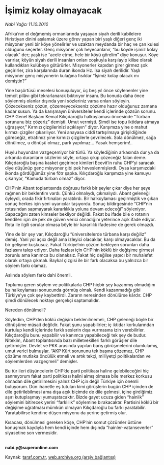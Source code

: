 # İşimiz kolay olmayacak 

*Nabi Yağcı 11.10.2010*

<div class="yazi"><p>Afrika’nın el değmemiş ormanlarında yaşayan siyah derili kabilelere Hıristiyan dinini aşılamak üzere görev yapan biri yaşlı diğeri genç iki misyoner yeni bir köye yönelirler ve uzaktan meydanda bir haç ve çan kulesi olduğunu seçerler. Genç misyoner çok heyecanlanır, “bu köyde işimiz kolay olacak” der; yaşlı ise “acele etme, hele bir köyü görelim” diye konuşur. Köye varırlar, köyün siyah derili insanları onları coşkuyla karşılayıp kilise olarak kullandıkları kulübeye götürürler. Misyonerler kapıdan girer girmez şok geçirirler, zira karşılarında duran ikonda Hz. İsa siyah derilidir. Yaşlı misyoner genç misyonerin kulağına fısıldar “İşimiz kolay olacak mı demiştin?”</p>
<p>Yine başörtüsü meselesi konuşuluyor, üç beş yıl önce söylenenler yine temcit pilâvı gibi tekrarlanarak bıktırıyor insanı. Bu konuda daha önce söylenmiş olanlar dışında yeni sözleriniz varsa onları söyleyin. Çözecekseniz çözün, çözemeyecekseniz çözüme hazır olduğunuz zamana kadar susun. Ya da karışmayın üniversiteler kendi içlerinde çözsün sorunu. CHP Genel Başkanı Kemal Kılıçdaroğlu halkoylaması öncesinde “Türban sorununu biz çözeriz” demişti. Umut vermişti. Şimdi ise topu iktidara atmaya uğraşıyor,” Kırmızı çizgilerinizi açıklayın” diyor. Karşımıza yine o mahut kırmızı çizgiler çıkarılıyor. Yeni anayasa ciddi tartışılmaya girişildiğinde göreceğiz, etrafımız yine kırmızı çizgilerle çevrilecek. Sola dönülmez, sağa dönülmez, u dönüşü olmaz, park yapılmaz... Yasak hemşerim!..</p>
<p>Huylu huyundan vazgeçemiyor bir türlü. Ya söylediğinin arkasında dur ya da arkanda duranların sözlerini söyle, ortaya çıkıp çözeceğiz falan deme. Kılıçdaroğlu başına kasket geçirince kimileri Ecevit’in ruhu CHP’yi saracak diye düşünüp genç misyoner gibi pek heveslenmişlerdi. Oysa karşımızdaki ikonda gördüğümüz yine fötr şapka. Kılıçdaroğlu karşımıza yine kamuyu çıkarıyor, “Kamuda türban olmaz” diyor. </p>
<p>CHP’nin Abant toplantısında doğrusu farklı bir şeyler çıkar diye her şeye rağmen bir beklentim vardı. Çünkü olmalıydı, çıkmalıydı. Abant geleneği öyleydi, orada fikir fırtınaları yaratılırdı. Bir halkoylaması geçirmiştik ve çıkan sonuç herkes için yeni uyarıcılar taşıyordu. Sonuç bildirgesinde “CHP’nin rotasından sapmayarak kararlılıkla yoluna devam edeceği” söyleniyor. Sapacağını zaten kimseler bekliyor değildi. Fakat bu ifade bile o rotanın kendileri için de pek de güven verici olmadığını yeterince açık ifade ediyor. Rota ile ilgili sorular olmasa böyle bir kararlılık ifadesine de gerek olmazdı. </p>
<p>Yine de bir şey var, Kılıçdaroğlu “üniversitelerde türbana karşı değiliz” demiş. Yani yol açıcı değil ama izleyici olacaklar, karşı olmayacaklar. Bu da bir gelişme kuşkusuz. Fakat Türkiye’nin çözüm bekleyen sorunları daha fazlasını talep ediyor. Daha fazlası için CHP’nin köklü bir değişime girmesi zorunlu ama kanımca bu olanaksız. Fakat hiç değilse yapıcı bir muhalefet olarak ortaya çıkmalı. Baykal çizgisi ile bir fark olacaksa bu yalnızca bir söylem farkı olamaz. </p>
<p>Aslında söylem farkı dahi önemli. </p>
<p>Toplumu geren söylem ve politikalarla CHP hiçbir şey kazanmış olmadığını bu halkoylaması sonucunda görmüş olmalı. Kendi kazanmadığı gibi Türkiye’ye çok şey kaybettirdi. Zararın neresinden dönülürse kârdır. CHP şimdi dönülecek noktayı gerçekçi saptamalıdır. </p>
<p>Nereden dönülmeli?</p>
<p>Söyledim, CHP’den köklü değişim beklenilmemeli, CHP geleneği böyle bir dönüşüme müsait değildir. Fakat şunu yapabilirler; iç iktidar korkularından kurtulup kendi içlerinde farklı seslerin dışa vurmasına izin verebilirler. Kılıçdaroğlu bunu yapabilir ve kanımca yapabileceği tek şey de budur. Nitekim, Abant toplantısında bazı milletvekilleri farklı görüşler dile getirmişler. Devlet ve PKK arasında yapılan barış görüşmelerini olumlulamış, umut verici bulmuşlar. “AKP Kürt sorununu tek başına çözemez, CHP çözüme mutlaka öncülük etmeli ve artık tekçi, milliyetçi politikalardan ve söylemlerden vazgeçmeli” demişler. </p>
<p>Bu tür ileri düşüncelerin CHP’de parti politikası haline gelebileceğini hiç sanmıyorum fakat parti politikası halini almış olmasa bile merkez korkusu olmadan dile getirilmesini yalnız CHP için değil Türkiye için önemli buluyorum. Dün ihanetle eş tutulan kimi görüşlerin bugün CHP içinden de dile getirilebilmesi ama dışa açık biçimde de dile gelmesi, içine girdiğimiz aşırı kutuplaşmayı yumuşatacaktır. Bizde gayet ucuza giden “hainlik” söylemini bitirecek yerini “farklılık” söylemine bırakacaktır. Partisini köklü bir değişime uğratması mümkün olmayan Kılıçdaroğlu bu farkı yaratabilir. Yaratabilirse kendine düşen misyonu da yerine getirmiş olur. </p>
<p>Kısacası, dönülmesi gereken köşe, CHP’nin somut çözümler üstüne konuşmak kaydıyla hem kendi içinde hem dışında “hainler-vatanseverler” siyasetine son vermesidir. </p>
<p><b><br/>nabi.y@superonline.com</b></p></div>

Kaynak: [taraf.com.tr](http://www.taraf.com.tr:80/nabi-yagci/makale-isimiz-kolay-olmayacak.htm), [web.archive.org (arşiv bağlantısı)](http://web.archive.org/web/20101012160611/http://www.taraf.com.tr:80/nabi-yagci/makale-isimiz-kolay-olmayacak.htm)
